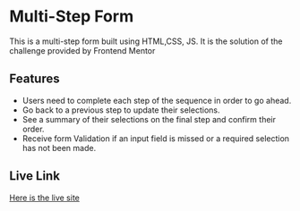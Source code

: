 # Multi-Step Form

This is a multi-step form built using HTML,CSS, JS. It is the solution of the challenge provided by Frontend Mentor

## Features

- Users need to complete each step of the sequence in order to go ahead.
- Go back to a previous step to update their selections.
- See a summary of their selections on the final step and confirm their order.
- Receive form Validation if an input field is missed or a required selection has not been made.

## Live Link

[Here is the live site](https://fem-multistepform.netlify.app/)
